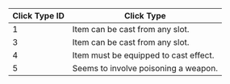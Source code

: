 |Click Type ID|Click Type|
|--- |--- |
|1|Item can be cast from any slot.|
|3|Item can be cast from any slot.|
|4|Item must be equipped to cast effect.|
|5|Seems to involve poisoning a weapon.|
